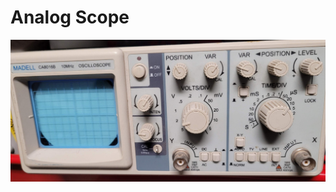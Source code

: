 # Analog Scope

![Madell CA8016B 10 MHz Oscilloscope](<../.gitbook/assets/Madell CA8016B Oscilloscope.jpg>)

